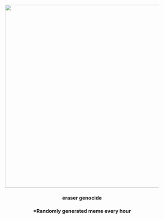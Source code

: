 <p align="center">
        <img src="https://i.redd.it/8qqfmi1i43y81.png" width="600" height="600">
        </p>
        <h3 align="center">eraser genocide</h3>
        <h3 align="center">*Randomly generated meme every hour</h3>
    